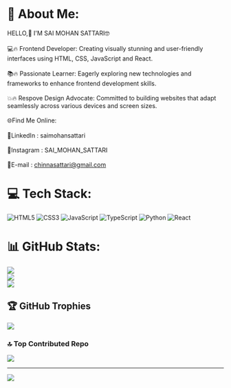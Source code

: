 # 💫 About Me:
HELLO,👋 I'M SAI MOHAN SATTARI🤓<br><br>💻🔥 Frontend Developer: Creating visually stunning and user-friendly interfaces using HTML, CSS, JavaScript and React.<br><br>📚🔥 Passionate Learner: Eagerly exploring new technologies and frameworks to enhance frontend development skills.<br><br>💥🔥 Respove Design Advocate: Committed to building websites that adapt seamlessly across various devices and screen sizes.<br><br>🌐Find Me Online:<br><br>💠LinkedIn : saimohansattari<br><br>💠Instagram : SAI_MOHAN_SATTARI<br><br>💠E-mail : chinnasattari@gmail.com


# 💻 Tech Stack:
![HTML5](https://img.shields.io/badge/html5-%23E34F26.svg?style=for-the-badge&logo=html5&logoColor=white) ![CSS3](https://img.shields.io/badge/css3-%231572B6.svg?style=for-the-badge&logo=css3&logoColor=white) ![JavaScript](https://img.shields.io/badge/javascript-%23323330.svg?style=for-the-badge&logo=javascript&logoColor=%23F7DF1E) ![TypeScript](https://img.shields.io/badge/typescript-%23007ACC.svg?style=for-the-badge&logo=typescript&logoColor=white) ![Python](https://img.shields.io/badge/python-3670A0?style=for-the-badge&logo=python&logoColor=ffdd54) ![React](https://img.shields.io/badge/react-%2320232a.svg?style=for-the-badge&logo=react&logoColor=%2361DAFB)
# 📊 GitHub Stats:
![](https://github-readme-stats.vercel.app/api?username=saimohansattari&theme=tokyonight&hide_border=false&include_all_commits=false&count_private=false)<br/>
![](https://github-readme-streak-stats.herokuapp.com/?user=saimohansattari&theme=tokyonight&hide_border=false)<br/>
![](https://github-readme-stats.vercel.app/api/top-langs/?username=saimohansattari&theme=tokyonight&hide_border=false&include_all_commits=false&count_private=false&layout=compact)

## 🏆 GitHub Trophies
![](https://github-profile-trophy.vercel.app/?username=saimohansattari&theme=radical&no-frame=false&no-bg=true&margin-w=4)

### 🔝 Top Contributed Repo
![](https://github-contributor-stats.vercel.app/api?username=saimohansattari&limit=5&theme=dark&combine_all_yearly_contributions=true)

---
[![](https://visitcount.itsvg.in/api?id=saimohansattari&icon=0&color=0)](https://visitcount.itsvg.in)

<!-- Proudly created with GPRM ( https://gprm.itsvg.in ) -->
